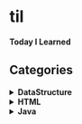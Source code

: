 # til
**Today I Learned**

## Categories

<details>
    <summary><b>DataStructure</b></summary>
    <ul>
        <li><a href="https://github.com/sjsage522/til/tree/master/DataStructure/01.%20자료구조와%20알고리즘(DataStructure%20and%20Algorithm)">DataStructure and Algorithm</a></li>
        <li><a href="https://github.com/sjsage522/til/tree/master/DataStructure/02.%20순환(Recursive)">Recursive</a></li>
        <li><a href="https://github.com/sjsage522/til/tree/master/DataStructure/03.%20배열(Array)">Array</a></li>
        <li><a href="https://github.com/sjsage522/til/tree/master/DataStructure/04.%20스택(Stack)">Stack</a></li>
        <li><a href="https://github.com/sjsage522/til/tree/master/DataStructure/05.%20큐(Queue)">Queue</a></li>
        <li><a href="https://github.com/sjsage522/til/tree/master/DataStructure/06.%20연결리스트%20l(LinkedList)">LinkedList l</a></li>
        <li><a href="https://github.com/sjsage522/til/tree/master/DataStructure/07.%20연결리스트%20ll(LinkedList)">LinkedList ll</a></li>
        <li><a href="https://github.com/sjsage522/til/tree/master/DataStructure/08.%20트리(Tree)">Tree</a></li>
        <li><a href="https://github.com/sjsage522/til/tree/master/DataStructure/09.%20우선순위%20큐(PriorityQueue)">PriorityQueue</a></li> 
        <li><a href="https://github.com/sjsage522/til/tree/master/DataStructure/10.%20그래프%20l(Graph)">Graph l</a></li>   
        <li><a href="https://github.com/sjsage522/til/tree/master/DataStructure/11.%20그래프%20ll(Graph)">Graph ll</a></li>
        <li><a href="https://github.com/sjsage522/til/tree/master/DataStructure/12.%20정렬(Sort)">Sort</a></li> 
        <li><a href="https://github.com/sjsage522/til/tree/master/DataStructure/13.%20탐색(Search)">Search</a></li> 
        <li><a href="https://github.com/sjsage522/til/tree/master/DataStructure/14.%20해싱(Hashing)">Hashing</a></li>
    </ul>
</details>

<details>
    <summary><b>HTML</b></summary>
    <ul>
        <li><a href="https://github.com/sjsage522/til/blob/master/HTML/1.%20HTML%20basis.md">Basic</a></li>
        <li><a href="https://github.com/sjsage522/til/blob/master/HTML/2.%20HTML%20text_element.md">TextElement</a></li>
        <li><a href="https://github.com/sjsage522/til/blob/master/HTML/3.%20HTML%20basic_element.md">BasicElement</a></li>
        <li><a href="https://github.com/sjsage522/til/blob/master/HTML/4.%20HTML%20space_division.md">SpaceDivision</a></li>
        <li><a href="https://github.com/sjsage522/til/blob/master/HTML/5.%20HTML%20input_form.md">InputForm</a></li>
        <li><a href="https://github.com/sjsage522/til/blob/master/HTML/6.%20HTML%20expansion.md">Expansion</a></li>
        <li><a href="https://github.com/sjsage522/til/blob/master/HTML/7.%20HTML5%20intro.md">HTML5 Intro</a></li>
        <li><a href="https://github.com/sjsage522/til/blob/master/HTML/8.%20HTML5%20element.md">HTML5 element</a></li>
    </ul>
</details>
<details>
    <summary><b>Java</b></summary>
    <ul>
        <li><a href="https://github.com/sjsage522/til/tree/master/Java/01.%20자바%20시작하기">JavaIntro</a></li>
        <li><a href="https://github.com/sjsage522/til/tree/master/Java/02.%20변수와%20타입">Variable and DataType</a></li>
        <li><a href="https://github.com/sjsage522/til/tree/master/Java/03.%20연산자">Operator</a></li>
    </ul>
</details>



